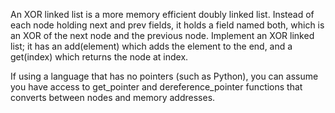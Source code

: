 An XOR linked list is a more memory efficient doubly linked list.
 Instead of each node holding next and prev fields, it holds a field named both,
  which is an XOR of the next node and the previous node. Implement an XOR linked list;
   it has an add(element) which adds the element to the end, and a get(index) which returns the node at index.

If using a language that has no pointers (such as Python), you can assume you have access to
 get_pointer and
 dereference_pointer
functions that converts between nodes and memory addresses.